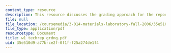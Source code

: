 ```yaml
---
content_type: resource
description: This resource discusses the grading approach for the reports of experiments.
file: null
file_location: /coursemedia/3-014-materials-laboratory-fall-2006/35e510d9a77bce2f0f1ff25a274de1f4_w1_techrep_grdng.pdf
file_type: application/pdf
resourcetype: Document
title: w1_techrep_grdng.pdf
uid: 35e510d9-a77b-ce2f-0f1f-f25a274de1f4
---
```

